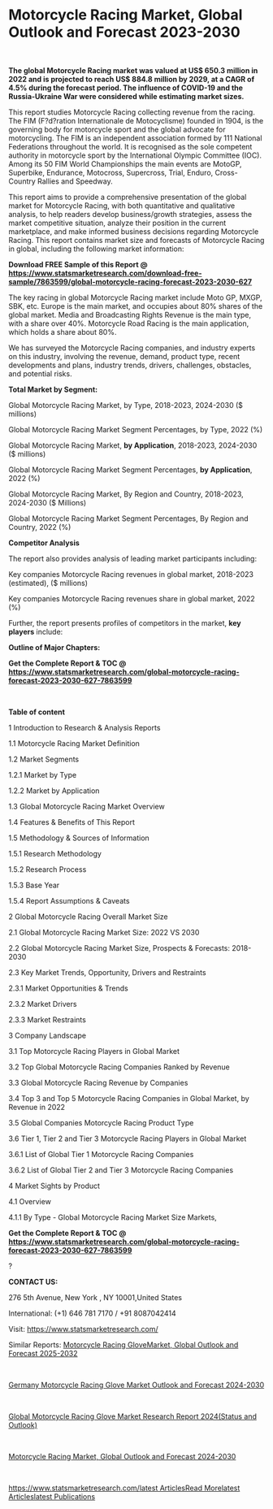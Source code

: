 <h1>Motorcycle Racing Market, Global Outlook and Forecast 2023-2030</h1><br/><p><strong>The global Motorcycle Racing market was valued at US$ 650.3 million in 2022 and is projected to reach US$ 884.8 million by 2029, at a <strong>CAGR</strong> of 4.5% during the forecast period. The influence of COVID-19 and the Russia-Ukraine War were considered while estimating market sizes.</strong></p>
 
 
 
 <p>This report studies Motorcycle Racing collecting revenue from the racing. The FIM (F?d?ration Internationale de Motocyclisme) founded in 1904, is the governing body for motorcycle sport and the global advocate for motorcycling. The FIM is an independent association formed by 111 National Federations throughout the world. It is recognised as the sole competent authority in motorcycle sport by the International Olympic Committee (IOC). Among its 50 FIM World Championships the main events are MotoGP, Superbike, Endurance, Motocross, Supercross, Trial, Enduro, Cross-Country Rallies and Speedway.</p>
 
 
 
 <p>This report aims to provide a comprehensive presentation of the global market for Motorcycle Racing, with both quantitative and qualitative analysis, to help readers develop business/growth strategies, assess the market competitive situation, analyze their position in the current marketplace, and make informed business decisions regarding Motorcycle Racing. This report contains market size and forecasts of Motorcycle Racing in global, including the following market information:</p>
 
 
 
 <p><strong>Download FREE Sample of this Report @ <a href="https://www.statsmarketresearch.com/download-free-sample/7863599/global-motorcycle-racing-forecast-2023-2030-627">https://www.statsmarketresearch.com/download-free-sample/7863599/global-motorcycle-racing-forecast-2023-2030-627</a></strong></p>
 
 
 
 <p>The key racing in global Motorcycle Racing market include Moto GP, MXGP, SBK, etc. Europe is the main market, and occupies about 80% shares of the global market. Media and Broadcasting Rights Revenue is the main type, with a share over 40%. Motorcycle Road Racing is the main application, which holds a share about 80%.</p>
 
 
 
 <p>We has surveyed the Motorcycle Racing companies, and industry experts on this industry, involving the revenue, demand, product type, recent developments and plans, industry trends, drivers, challenges, obstacles, and potential risks.</p>
 
 
 
 <p><strong>Total Market by Segment:</strong></p>
 
 
 
 <p>Global Motorcycle Racing Market, by Type, 2018-2023, 2024-2030 ($ millions)</p>
 
 
 
 <p>Global Motorcycle Racing Market Segment Percentages, by Type, 2022 (%)</p>
 
 
 
 <p>Global Motorcycle Racing Market, <strong>by Application</strong>, 2018-2023, 2024-2030 ($ millions)</p>
 
 
 
 <p>Global Motorcycle Racing Market Segment Percentages, <strong>by Application</strong>, 2022 (%)</p>
 
 
 
 <p>Global Motorcycle Racing Market, By Region and Country, 2018-2023, 2024-2030 ($ Millions)</p>
 
 
 
 <p>Global Motorcycle Racing Market Segment Percentages, By Region and Country, 2022 (%)</p>
 
 
 
 <p><strong>Competitor Analysis</strong></p>
 
 
 
 <p>The report also provides analysis of leading market participants including:</p>
 
 
 
 <p>Key companies Motorcycle Racing revenues in global market, 2018-2023 (estimated), ($ millions)</p>
 
 
 
 <p>Key companies Motorcycle Racing revenues share in global market, 2022 (%)</p>
 
 
 
 <p>Further, the report presents profiles of competitors in the market, <strong>key players</strong> include:</p>
 
 
 
 <p><strong>Outline of Major Chapters:</strong></p>
 
 
 
 <div><b>Get the Complete Report & TOC @ <a href="https://www.statsmarketresearch.com/global-motorcycle-racing-forecast-2023-2030-627-7863599">https://www.statsmarketresearch.com/global-motorcycle-racing-forecast-2023-2030-627-7863599</a></b></div>
 
 
 
 <p><br />
 
 <b>Table of content</b></p>
 
 
 
 <p>1 Introduction to Research & Analysis Reports<br />
 
 1.1 Motorcycle Racing Market Definition<br />
 
 1.2 Market Segments<br />
 
 1.2.1 Market by Type<br />
 
 1.2.2 Market by Application<br />
 
 1.3 Global Motorcycle Racing Market Overview<br />
 
 1.4 Features & Benefits of This Report<br />
 
 1.5 Methodology & Sources of Information<br />
 
 1.5.1 Research Methodology<br />
 
 1.5.2 Research Process<br />
 
 1.5.3 Base Year<br />
 
 1.5.4 Report Assumptions & Caveats<br />
 
 2 Global Motorcycle Racing Overall Market Size<br />
 
 2.1 Global Motorcycle Racing Market Size: 2022 VS 2030<br />
 
 2.2 Global Motorcycle Racing Market Size, Prospects & Forecasts: 2018-2030<br />
 
 2.3 Key Market Trends, Opportunity, Drivers and Restraints<br />
 
 2.3.1 Market Opportunities & Trends<br />
 
 2.3.2 Market Drivers<br />
 
 2.3.3 Market Restraints<br />
 
 3 Company Landscape<br />
 
 3.1 Top Motorcycle Racing Players in Global Market<br />
 
 3.2 Top Global Motorcycle Racing Companies Ranked by Revenue<br />
 
 3.3 Global Motorcycle Racing Revenue by Companies<br />
 
 3.4 Top 3 and Top 5 Motorcycle Racing Companies in Global Market, by Revenue in 2022<br />
 
 3.5 Global Companies Motorcycle Racing Product Type<br />
 
 3.6 Tier 1, Tier 2 and Tier 3 Motorcycle Racing Players in Global Market<br />
 
 3.6.1 List of Global Tier 1 Motorcycle Racing Companies<br />
 
 3.6.2 List of Global Tier 2 and Tier 3 Motorcycle Racing Companies<br />
 
 4 Market Sights by Product<br />
 
 4.1 Overview<br />
 
 4.1.1 By Type - Global Motorcycle Racing Market Size Markets,</p>
 
 
 
 <div><b>Get the Complete Report & TOC @ <a href="https://www.statsmarketresearch.com/global-motorcycle-racing-forecast-2023-2030-627-7863599">https://www.statsmarketresearch.com/global-motorcycle-racing-forecast-2023-2030-627-7863599</a></b></div>
 
 
 
 <p>? </p>
 
 
 
 <p><b>CONTACT US:</b><br />
 
 276 5th Avenue, New York , NY 10001,United States<br />
 
 International: (+1) 646 781 7170 / +91 8087042414<br />
 
 Visit: <a href="https://www.statsmarketresearch.com/">https://www.statsmarketresearch.com/</a><br />
 
 Similar Reports: <a href="https://www.statsmarketresearch.com/global-motorcycle-racing-forecast-2023-2030-627-7863599">Motorcycle Racing GloveMarket, Global Outlook and Forecast 2025-2032 </a><br />
 
 <br />
 
 <a href="https://www.statsmarketresearch.com/global-motorcycle-racing-forecast-2023-2030-627-7863599">Germany Motorcycle Racing Glove Market Outlook and Forecast 2024-2030</a><br />
 
 <br />
 
 <a href="https://www.statsmarketresearch.com/global-motorcycle-racing-forecast-2023-2030-627-7863599">Global Motorcycle Racing Glove Market Research Report 2024(Status and Outlook)</a><br />
 
 <br />
 
 <a href="https://www.statsmarketresearch.com/global-motorcycle-racing-forecast-2023-2030-627-7863599">Motorcycle Racing Market, Global Outlook and Forecast 2024-2030</a><br />
 
 <br />
 
 <a href="https://gyeongbokgung.com">https://www.statsmarketresearch.com/</a><a href="https://hallyeomaritime.com">latest Articles</a><a href="https://jingwansa.com">Read More</a><a href="https://nguoiviet.jp/">latest Articles</a><a href="https://www.intelmarketresearch.com/">latest Publications</a></p>